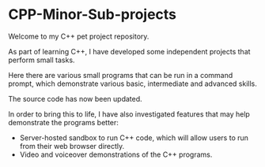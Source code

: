 # CPP-Minor-Sub-projects
Welcome to my C++ pet project repository.

As part of learning C++, I have developed some independent projects that perform small tasks.

Here there are various small programs that can be run in a command prompt, which demonstrate various basic, intermediate and advanced skills.

The source code has now been updated.

In order to bring this to life, I have also investigated features that may help demonstrate the programs better:
- Server-hosted sandbox to run C++ code, which will allow users to run from their web browser directly.
- Video and voiceover demonstrations of the C++ programs.
